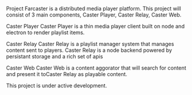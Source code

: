 Project Farcaster is a distributed media player platform. This project will consist of 3 main components, Caster Player, Caster Relay, Caster Web.

Caster Player 
Caster Player is a thin media player client built on node and electron to render playlist items.

Caster Relay
Caster Relay is a playlist manager system that manages content sent to players. Caster Relay is a node backend powered by persistant storage and a rich set of apis

Caster Web
Caster Web is a content aggorator that will search for content and present it toCaster Relay as playable content.

This project is under active development.

